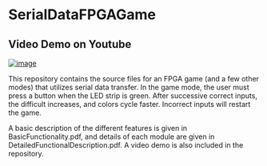 # SerialDataFPGAGame
## Video Demo on Youtube
[![image](https://user-images.githubusercontent.com/29718968/225399486-d22e0d8c-0683-4d5e-887b-a7e266db466c.png)](https://youtu.be/QmwDHcy468U)


This repository contains the source files for an FPGA game (and a few other modes) that utilizes serial data transfer. In the game mode, the user must press a button when the LED strip is green. After successive correct inputs, the difficult increases, and colors cycle faster. Incorrect inputs will restart the game. 

A basic description of the different features is given in BasicFunctionality.pdf, and details of each module are given in DetailedFunctionalDescription.pdf. A video demo is also included in the repository. 

